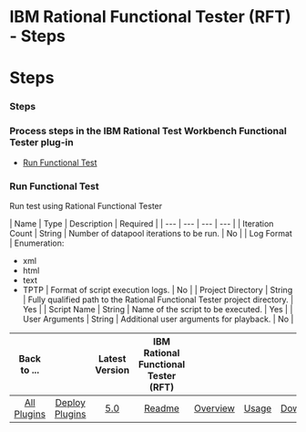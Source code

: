 
IBM Rational Functional Tester (RFT) - Steps
============================================

# Steps



### Steps




 



### Process steps in the IBM Rational Test Workbench Functional Tester plug-in


* [Run Functional 
Test](#run_functional_test)




### Run Functional Test


Run test using Rational Functional Tester




| Name | Type | 
Description | Required |
| --- | --- | --- | --- |
| Iteration Count | String | Number of datapool iterations to be run.
 | No |
| Log Format | Enumeration:
* xml
* html
* text
* TPTP
 | Format of script execution logs. | No |
| Project 
Directory | String | Fully qualified path to the Rational Functional Tester project directory. | Yes |
| Script Name | 
String | Name of the script to be executed. | Yes |
| User Arguments | String | Additional user arguments for playback. 
| No |





|Back to ...||Latest Version|IBM Rational Functional Tester (RFT) ||||
| :---: | :---: | :---: | :---: | :---: | :---: | :---: |
|[All Plugins](../../index.md)|[Deploy Plugins](../README.md)|[5.0](https://raw.githubusercontent.com/UrbanCode/IBM-UCD-PLUGINS/main/files/RFT-UCD/RFT-UCD-5.0.zip)|[Readme](README.md)|[Overview](overview.md)|[Usage](usage.md)|[Downloads](downloads.md)|
